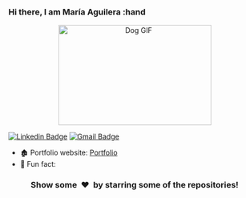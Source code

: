 ### Hi there, I am María Aguilera :hand
<div id="header" align="center">
  <img align = "center"src="https://media.giphy.com/media/Dh5q0sShxgp13DwrvG/giphy.gif" alt="Dog GIF" width="305" height="200">
</div>    


[![Linkedin Badge](https://img.shields.io/badge/-mariaaguileragarcia-blue?style=flat-square&logo=Linkedin&logoColor=white&link=https://www.linkedin.com/in/rajaprerak/)](https://www.linkedin.com/in/mariaaguileragarcia/)
[![Gmail Badge](https://img.shields.io/badge/-mariaaguilera979797@gmail.com-c14438?style=flat-square&logo=Gmail&logoColor=white&link=mailto:mariaaguilera979797@gmail.com)](mailto:mariaaguilera979797@gmail.com)

- 🏚️ Portfolio website: [Portfolio](https://maria-aguilera.github.io/)
- 🌟 Fun fact: 




<div align="center">
    <h3 align="center">Show some &nbsp;❤️&nbsp; by starring some of the repositories!</h3>
</div>
